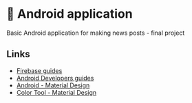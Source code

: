 # :iphone: Android application 

Basic Android application for making news posts - final project

## Links
* [Firebase guides](https://firebase.google.com/docs/guides)
* [Android Developers guides](https://developer.android.com/guide)
* [Android - Material Design](https://material.io/develop/android)
* [Color Tool - Material Design](https://material.io/resources/color)

